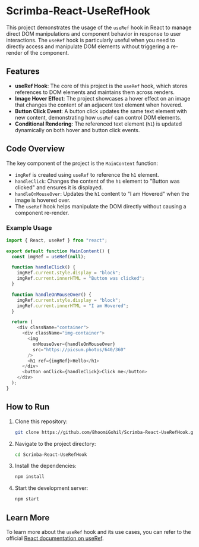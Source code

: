 
# Scrimba-React-UseRefHook

This project demonstrates the usage of the `useRef` hook in React to manage direct DOM manipulations and component behavior in response to user interactions. The `useRef` hook is particularly useful when you need to directly access and manipulate DOM elements without triggering a re-render of the component.

## Features

- **useRef Hook**: The core of this project is the `useRef` hook, which stores references to DOM elements and maintains them across renders.
- **Image Hover Effect**: The project showcases a hover effect on an image that changes the content of an adjacent text element when hovered.
- **Button Click Event**: A button click updates the same text element with new content, demonstrating how `useRef` can control DOM elements.
- **Conditional Rendering**: The referenced text element (`h1`) is updated dynamically on both hover and button click events.

## Code Overview

The key component of the project is the `MainContent` function:

- `imgRef` is created using `useRef` to reference the `h1` element.
- `handleClick`: Changes the content of the `h1` element to "Button was clicked" and ensures it is displayed.
- `handleOnMouseOver`: Updates the `h1` content to "I am Hovered" when the image is hovered over.
- The `useRef` hook helps manipulate the DOM directly without causing a component re-render.

### Example Usage

```javascript
import { React, useRef } from "react";

export default function MainContent() {
  const imgRef = useRef(null);

  function handleClick() {
    imgRef.current.style.display = "block";
    imgRef.current.innerHTML = "Button was clicked";
  }

  function handleOnMouseOver() {
    imgRef.current.style.display = "block";
    imgRef.current.innerHTML = "I am Hovered";
  }

  return (
    <div className="container">
      <div className="img-container">
        <img
          onMouseOver={handleOnMouseOver}
          src="https://picsum.photos/640/360"
        />
        <h1 ref={imgRef}>Hello</h1>
      </div>
      <button onClick={handleClick}>Click me</button>
    </div>
  );
}
```

## How to Run

1. Clone this repository:
   ```bash
   git clone https://github.com/BhoomiGohil/Scrimba-React-UseRefHook.git
   ```
2. Navigate to the project directory:
   ```bash
   cd Scrimba-React-UseRefHook
   ```
3. Install the dependencies:
   ```bash
   npm install
   ```
4. Start the development server:
   ```bash
   npm start
   ```

## Learn More

To learn more about the `useRef` hook and its use cases, you can refer to the official [React documentation on useRef](https://reactjs.org/docs/hooks-reference.html#useref).
